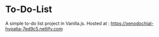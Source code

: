 # To-Do-List
A simple to-do list project in Vanilla.js. Hosted at : https://xenodochial-hypatia-7ed9c5.netlify.com
